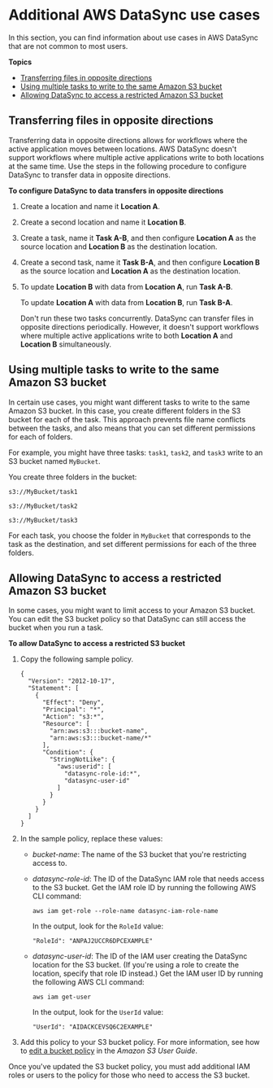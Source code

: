 # Additional AWS DataSync use cases<a name="other-use-cases"></a>

In this section, you can find information about use cases in AWS DataSync that are not common to most users\.

**Topics**
+ [Transferring files in opposite directions](#opposite-direction-tasks)
+ [Using multiple tasks to write to the same Amazon S3 bucket](#multiple-tasks)
+ [Allowing DataSync to access a restricted Amazon S3 bucket](#denying-s3-access)

## Transferring files in opposite directions<a name="opposite-direction-tasks"></a>

Transferring data in opposite directions allows for workflows where the active application moves between locations\. AWS DataSync doesn't support workflows where multiple active applications write to both locations at the same time\. Use the steps in the following procedure to configure DataSync to transfer data in opposite directions\.

**To configure DataSync to data transfers in opposite directions**

1. Create a location and name it **Location A**\.

1. Create a second location and name it **Location B**\.

1. Create a task, name it **Task A\-B**, and then configure **Location A** as the source location and **Location B** as the destination location\.

1. Create a second task, name it **Task B\-A**, and then configure **Location B** as the source location and **Location A** as the destination location\.

1. To update **Location B** with data from **Location A**, run **Task A\-B**\.

   To update **Location A** with data from **Location B**, run **Task B\-A**\.

   Don't run these two tasks concurrently\. DataSync can transfer files in opposite directions periodically\. However, it doesn't support workflows where multiple active applications write to both **Location A** and **Location B** simultaneously\.

## Using multiple tasks to write to the same Amazon S3 bucket<a name="multiple-tasks"></a>

In certain use cases, you might want different tasks to write to the same Amazon S3 bucket\. In this case, you create different folders in the S3 bucket for each of the task\. This approach prevents file name conflicts between the tasks, and also means that you can set different permissions for each of folders\. 

For example, you might have three tasks: `task1`, `task2`, and `task3` write to an S3 bucket named `MyBucket`\.

You create three folders in the bucket:

`s3://MyBucket/task1`

`s3://MyBucket/task2`

`s3://MyBucket/task3`

For each task, you choose the folder in `MyBucket` that corresponds to the task as the destination, and set different permissions for each of the three folders\.

## Allowing DataSync to access a restricted Amazon S3 bucket<a name="denying-s3-access"></a>

In some cases, you might want to limit access to your Amazon S3 bucket\. You can edit the S3 bucket policy so that DataSync can still access the bucket when you run a task\.

**To allow DataSync to access a restricted S3 bucket**

1. Copy the following sample policy\.

   ```
   {
     "Version": "2012-10-17",
     "Statement": [
       {
         "Effect": "Deny",
         "Principal": "*",
         "Action": "s3:*",
         "Resource": [
           "arn:aws:s3:::bucket-name",
           "arn:aws:s3:::bucket-name/*"
         ],
         "Condition": {
           "StringNotLike": {
             "aws:userid": [
               "datasync-role-id:*",
               "datasync-user-id"
             ]
           }
         }
       }
     ]
   }
   ```

1. In the sample policy, replace these values:
   + *bucket\-name*: The name of the S3 bucket that you're restricting access to\.
   + *datasync\-role\-id*: The ID of the DataSync IAM role that needs access to the S3 bucket\. Get the IAM role ID by running the following AWS CLI command:

     `aws iam get-role --role-name datasync-iam-role-name`

     In the output, look for the `RoleId` value:

     `"RoleId": "ANPAJ2UCCR6DPCEXAMPLE"`
   + *datasync\-user\-id*: The ID of the IAM user creating the DataSync location for the S3 bucket\. \(If you're using a role to create the location, specify that role ID instead\.\) Get the IAM user ID by running the following AWS CLI command:

     `aws iam get-user`

     In the output, look for the `UserId` value:

     `"UserId": "AIDACKCEVSQ6C2EXAMPLE"`

1. Add this policy to your S3 bucket policy\. For more information, see how to [edit a bucket policy](https://docs.aws.amazon.com/AmazonS3/latest/userguide/add-bucket-policy.html) in the *Amazon S3 User Guide*\.

Once you've updated the S3 bucket policy, you must add additional IAM roles or users to the policy for those who need to access the S3 bucket\.